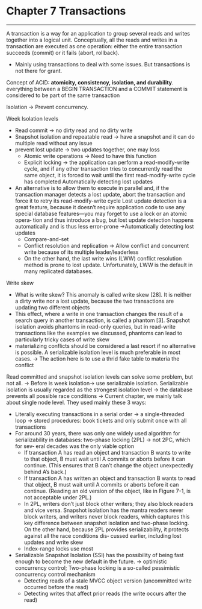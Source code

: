 # Chapter 7 Transactions
---
A transaction is a way for an application to group several reads and writes together into a logical unit. Conceptually, all the reads and writes in a transaction are executed as one operation: either the entire transaction succeeds (commit) or it fails (abort, rollback).
* Mainly using transactions to deal with some issues. But transactions is not there for grant.

Concept of ACID: **atomicity, consistency, isolation, and durability**. everything between a BEGIN TRANSACTION and a COMMIT statement is considered to be part of the same transaction

Isolation -> Prevent concurrency.

Week Isolation levels
  * Read commit -> no dirty read and no dirty write
  * Snapshot isolation and repeatable read -> have a snapshot and it can do multiple read without any issue
  * prevent lost update -> two updates together, one may loss
    * Atomic write operations -> Need to have this function
    * Explicit locking -> the application can perform a read-modify-write cycle, and if any other transaction tries to concurrently read the same object, it is forced to wait until the first read-modify-write cycle has completed
Automatically detecting lost updates
  * An alternative is to allow them to execute in parallel and, if the transaction manager detects a lost update, abort the transaction and force it to retry its read-modify-write cycle Lost update detection is a great feature, because it doesn’t require application code to use any special database features—you may forget to use a lock or an atomic opera‐ tion and thus introduce a bug, but lost update detection happens automatically and is thus less error-prone ->Automatically detecting lost updates
    * Compare-and-set
    * Conflict resolution and replication -> Allow conflict and concurrent write because of its multiple leader/leaderless
    * On the other hand, the last write wins (LWW) conflict resolution method is prone to lost update. Unfortunately, LWW is the default in many replicated databases.

Write skew 
* What is write skew? This anomaly is called write skew [28]. It is neither a dirty write nor a lost update, because the two transactions are updating two different objects
* This effect, where a write in one transaction changes the result of a search query in another transaction, is called a phantom [3]. Snapshot isolation avoids phantoms in read-only queries, but in read-write transactions like the examples we discussed, phantoms can lead to particularly tricky cases of write skew
* materializing conflicts should be considered a last resort if no alternative is possible. A serializable isolation level is much preferable in most cases. -> The action here is to use a thrid fake table to materia the conflict

Read committed and snapshot isolation levels can solve some problem, but not all. -> Before is week isolation-> use serializable isolation. Serializable isolation is usually regarded as the strongest isolation level -> the database prevents all possible race conditions -> Current chapter, we mainly talk about single node level. They used mainly these 3 ways:
  * Literally executing transactions in a serial order -> a single-threaded loop -> stored procedures: book tickets and only submit once with all transactions
  * For around 30 years, there was only one widely used algorithm for serializability in databases: two-phase locking (2PL) -> not 2PC, which for sev‐ eral decades was the only viable option
    *  If transaction A has read an object and transaction B wants to write to that object, B must wait until A commits or aborts before it can continue. (This ensures that B can’t change the object unexpectedly behind A’s back.)
    *  If transaction A has written an object and transaction B wants to read that object, B must wait until A commits or aborts before it can continue. (Reading an old version of the object, like in Figure 7-1, is not acceptable under 2PL.)
    *  In 2PL, writers don’t just block other writers; they also block readers and vice versa. Snapshot isolation has the mantra readers never block writers, and writers never block readers, which captures this key difference between snapshot isolation and two-phase locking. On the other hand, because 2PL provides serializability, it protects against all the race conditions dis‐ cussed earlier, including lost updates and write skew
    *  Index-range locks use most
  * Serializable Snapshot Isolation (SSI) has the possibility of being fast enough to become the new default in the future. -> optimistic concurrency control; Two-phase locking is a so-called pessimistic concurrency control mechanism
    *  Detecting reads of a stale MVCC object version (uncommitted write occurred before the read)
    *  Detecting writes that affect prior reads (the write occurs after the read)


